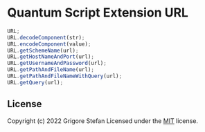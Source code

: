 # Quantum Script Extension URL

```javascript
URL;
URL.decodeComponent(str);
URL.encodeComponent(value);
URL.getSchemeName(url);
URL.getHostNameAndPort(url);
URL.getUsernameAndPassword(url);
URL.getPathAndFileName(url);
URL.getPathAndFileNameWithQuery(url);
URL.getQuery(url);
```

## License

Copyright (c) 2022 Grigore Stefan
Licensed under the [MIT](LICENSE) license.
